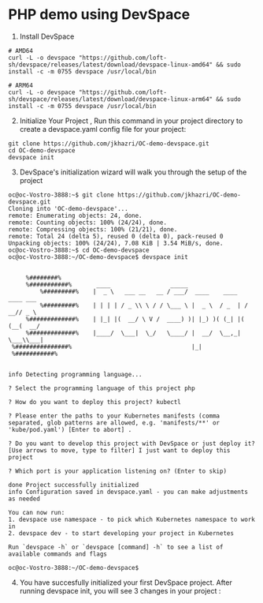 # PHP demo using DevSpace

1. Install DevSpace
```
# AMD64
curl -L -o devspace "https://github.com/loft-sh/devspace/releases/latest/download/devspace-linux-amd64" && sudo install -c -m 0755 devspace /usr/local/bin

# ARM64
curl -L -o devspace "https://github.com/loft-sh/devspace/releases/latest/download/devspace-linux-arm64" && sudo install -c -m 0755 devspace /usr/local/bin
```
2.    Initialize Your Project , Run this command in your project directory to create a devspace.yaml config file for your project:
```
git clone https://github.com/jkhazri/OC-demo-devspace.git
cd OC-demo-devspace
devspace init
```
3. DevSpace's initialization wizard will walk you through the setup of the project
```
oc@oc-Vostro-3888:~$ git clone https://github.com/jkhazri/OC-demo-devspace.git
Cloning into 'OC-demo-devspace'...
remote: Enumerating objects: 24, done.
remote: Counting objects: 100% (24/24), done.
remote: Compressing objects: 100% (21/21), done.
remote: Total 24 (delta 5), reused 0 (delta 0), pack-reused 0
Unpacking objects: 100% (24/24), 7.08 KiB | 3.54 MiB/s, done.
oc@oc-Vostro-3888:~$ cd OC-demo-devspace
oc@oc-Vostro-3888:~/OC-demo-devspace$ devspace init


     %########%      
     %###########%       ____                 _____                      
         %#########%    |  _ \   ___ __   __ / ___/  ____    ____   ____ ___ 
         %#########%    | | | | / _ \\ \ / / \___ \ |  _ \  / _  | / __// _ \
     %#############%    | |_| |(  __/ \ V /  ____) )| |_) )( (_| |( (__(  __/
     %#############%    |____/  \___|  \_/   \____/ |  __/  \__,_| \___\\___|
 %###############%                                  |_|
 %###########%


info Detecting programming language...

? Select the programming language of this project php

? How do you want to deploy this project? kubectl

? Please enter the paths to your Kubernetes manifests (comma separated, glob patterns are allowed, e.g. 'manifests/**' or 'kube/pod.yaml') [Enter to abort] .

? Do you want to develop this project with DevSpace or just deploy it?  [Use arrows to move, type to filter] I just want to deploy this project

? Which port is your application listening on? (Enter to skip) 

done Project successfully initialized
info Configuration saved in devspace.yaml - you can make adjustments as needed
         
You can now run:
1. devspace use namespace - to pick which Kubernetes namespace to work in
2. devspace dev - to start developing your project in Kubernetes

Run `devspace -h` or `devspace [command] -h` to see a list of available commands and flags

oc@oc-Vostro-3888:~/OC-demo-devspace$ 
```
4. You have succesfully initialized your first DevSpace project.
 After running devspace init, you will see 3 changes in your project :
